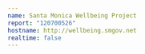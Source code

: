 ```yaml
---
name: Santa Monica Wellbeing Project
report: "120700526"
hostname: http://wellbeing.smgov.net
realtime: false
---
```


